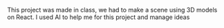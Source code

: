 This project was made in class, we had to make a scene using 3D models on React. I used AI to help me for this project and manage ideas